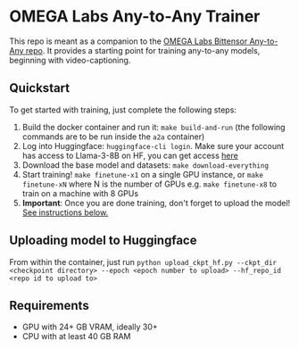 # OMEGA Labs Any-to-Any Trainer

This repo is meant as a companion to the [OMEGA Labs Bittensor Any-to-Any repo](https://github.com/omegalabsinc/omegalabs-bittensor-anytoany). It provides a starting point for training any-to-any models, beginning with video-captioning.

## Quickstart
To get started with training, just complete the following steps:
1. Build the docker container and run it: `make build-and-run`
(the following commands are to be run inside the `a2a` container)
2. Log into Huggingface: `huggingface-cli login`. Make sure your account has access to Llama-3-8B on HF, you can get access [here](https://huggingface.co/meta-llama/Meta-Llama-3-8B)
3. Download the base model and datasets: `make download-everything`
4. Start training! `make finetune-x1` on a single GPU instance, or `make finetune-xN` where N is the number of GPUs e.g. `make finetune-x8` to train on a machine with 8 GPUs
5. **Important**: Once you are done training, don't forget to upload the model! [See instructions below.](#uploading-model-to-huggingface)

## Uploading model to Huggingface
From within the container, just run `python upload_ckpt_hf.py --ckpt_dir <checkpoint directory> --epoch <epoch number to upload> --hf_repo_id <repo id to upload to>`

## Requirements
- GPU with 24+ GB VRAM, ideally 30+
- CPU with at least 40 GB RAM
